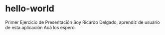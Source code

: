 # hello-world
Primer Ejercicio de Presentación
Soy Ricardo Delgado, aprendíz de usuario de esta aplicación
Acá los espero.
